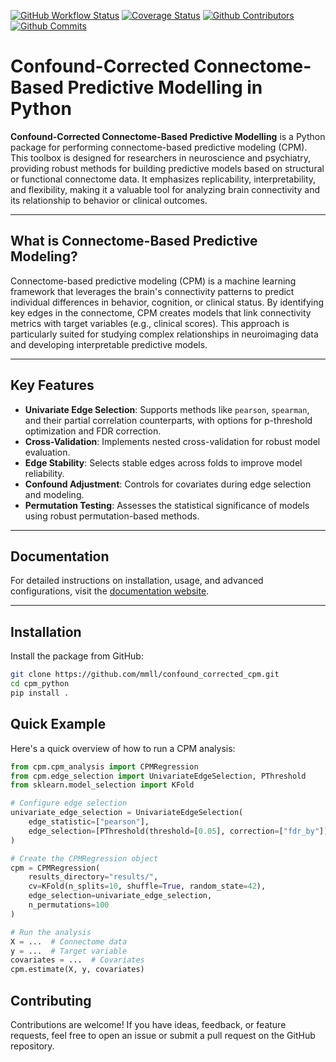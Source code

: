 [![GitHub Workflow Status](https://github.com/wwu-mmll/confound_corrected_cpm/actions/workflows/python-test.yml/badge.svg)](https://github.com/wwu-mmll/confound_corrected_cpm/actions/workflows/python-test.yml)
[![Coverage Status](https://coveralls.io/repos/github/wwu-mmll/confound_corrected_cpm/badge.svg?branch=develop)](https://coveralls.io/github/wwu-mmll/confound_corrected_cpm?branch=develop)
[![Github Contributors](https://img.shields.io/github/contributors-anon/wwu-mmll/cpm_python?color=blue)](https://github.com/wwu-mmll/cpm_python/graphs/contributors)
[![Github Commits](https://img.shields.io/github/commit-activity/y/wwu-mmll/cpm_python)](https://github.com/wwu-mmll/cpm_python/commits/main)

# Confound-Corrected Connectome-Based Predictive Modelling in Python
**Confound-Corrected Connectome-Based Predictive Modelling** is a Python package for performing connectome-based predictive modeling (CPM). This toolbox is designed for researchers in neuroscience and psychiatry, providing robust methods for building predictive models based on structural or functional connectome data. It emphasizes replicability, interpretability, and flexibility, making it a valuable tool for analyzing brain connectivity and its relationship to behavior or clinical outcomes.

---

## What is Connectome-Based Predictive Modeling?

Connectome-based predictive modeling (CPM) is a machine learning framework that leverages the brain's connectivity patterns to predict individual differences in behavior, cognition, or clinical status. By identifying key edges in the connectome, CPM creates models that link connectivity metrics with target variables (e.g., clinical scores). This approach is particularly suited for studying complex relationships in neuroimaging data and developing interpretable predictive models.

---

## Key Features

- **Univariate Edge Selection**: Supports methods like `pearson`, `spearman`, and their partial correlation counterparts, with options for p-threshold optimization and FDR correction.
- **Cross-Validation**: Implements nested cross-validation for robust model evaluation.
- **Edge Stability**: Selects stable edges across folds to improve model reliability.
- **Confound Adjustment**: Controls for covariates during edge selection and modeling.
- **Permutation Testing**: Assesses the statistical significance of models using robust permutation-based methods.

---

## Documentation

For detailed instructions on installation, usage, and advanced configurations, visit the [documentation website](https://wwu-mmll.github.io/confound_corrected_cpm/).

---

## Installation

Install the package from GitHub:

```bash
git clone https://github.com/mmll/confound_corrected_cpm.git
cd cpm_python
pip install .
```

## Quick Example
Here's a quick overview of how to run a CPM analysis:

```python
from cpm.cpm_analysis import CPMRegression
from cpm.edge_selection import UnivariateEdgeSelection, PThreshold
from sklearn.model_selection import KFold

# Configure edge selection
univariate_edge_selection = UnivariateEdgeSelection(
    edge_statistic=["pearson"],
    edge_selection=[PThreshold(threshold=[0.05], correction=["fdr_by"])]
)

# Create the CPMRegression object
cpm = CPMRegression(
    results_directory="results/",
    cv=KFold(n_splits=10, shuffle=True, random_state=42),
    edge_selection=univariate_edge_selection,
    n_permutations=100
)

# Run the analysis
X = ...  # Connectome data
y = ...  # Target variable
covariates = ...  # Covariates
cpm.estimate(X, y, covariates)
```

## Contributing
Contributions are welcome! If you have ideas, feedback, or feature requests, feel free to open an issue or submit a pull request on the GitHub repository.

